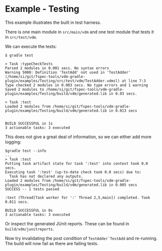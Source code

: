 # Example - Testing

This example illustrates the built in test harness.

There is one main module in `src/main/vdm` and one test module that tests it in `src/test/vdm`.

We can execute the tests:

```
$ gradle test

> Task :typeCheckTests
Parsed 2 modules in 0.001 secs. No syntax errors
Warning 5000: Definition 'TestAdd' not used in 'TestAdder' (/home/si/git/fspec-tools/vdm-gradle-plugin/examples/Testing/src/test/vdm/TestAdder.vdmsl) at line 7:3
Type checked 2 modules in 0.003 secs. No type errors and 1 warning
Saved 2 modules to /home/si/git/fspec-tools/vdm-gradle-plugin/examples/Testing/build/vdm/generated.lib in 0.03 secs.

> Task :test
Loaded 2 modules from /home/si/git/fspec-tools/vdm-gradle-plugin/examples/Testing/build/vdm/generated.lib in 0.013 secs


BUILD SUCCESSFUL in 1s
3 actionable tasks: 3 executed
```

This does not give a great deal of information, so we can either add more logging:

```
$gradle test --info
...
> Task :test
Putting task artifact state for task ':test' into context took 0.0 secs.
Executing task ':test' (up-to-date check took 0.0 secs) due to:
  Task has not declared any outputs.
Loaded 2 modules from /home/si/git/fspec-tools/vdm-gradle-plugin/examples/Testing/build/vdm/generated.lib in 0.005 secs
SUCCESS -- 1 tests passed

:test (Thread[Task worker for ':' Thread 2,5,main]) completed. Took 0.011 secs.

BUILD SUCCESSFUL in 0s
3 actionable tasks: 3 executed
```

Or inspect the generated JUnit reports. These can be found in `build/vdm/junitreports`.

Now try invalidating the post condition of ``TestAdder`TestAdd`` and re-running. The build will now fail as there are
failing tests.
